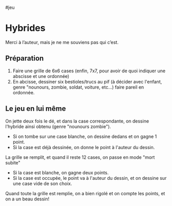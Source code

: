 #jeu

# Hybrides

Merci à l’auteur, mais je ne me souviens pas qui c’est.

## Préparation

1. Faire une grille de 6x6 cases (enfin, 7x7, pour avoir de quoi indiquer une
   abscisse et une ordonnée)
2. En abcisse, dessiner six bestioles/trucs au pif (à décider avec l'enfant,
   genre "nounours, zombie, soldat, voiture, etc…) faire pareil en ordonnée.

## Le jeu en lui même

On jette deux fois le dé, et dans la case correspondante, on dessine l'hybride
ainsi obtenu (genre "nounours zombie").

- Si on tombe sur une case blanche, on dessine dedans et on gagne 1 point.
- Si la case est déjà dessinée, on donne le point à l'auteur du dessin.

La grille se remplit, et quand il reste 12 cases, on passe en mode "mort subite"

- Si la case est blanche, on gagne deux points.
- Si la case est occupée, le point va à l'auteur du dessin, et on dessine sur
  une case vide de son choix.

Quand toute la grille est remplie, on a bien rigolé et on compte les points,
et on a un beau dessin!
